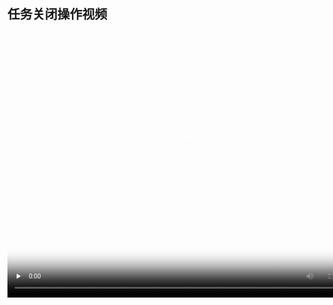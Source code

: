 # 任务关闭操作视频

<video id="video" width="800" height="600" controls="" preload="none" poster="http://om2bks7xs.bkt.clouddn.com/2017-08-26-Markdown-Advance-Video.jpg">
<source id="mp4" src="http://portal1.proya.com:9090/任务关闭.mp4" type="video/mp4">
</video>
